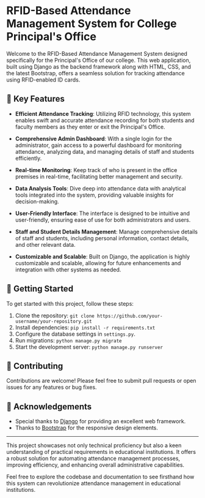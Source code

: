 # RFID-Based Attendance Management System for College Principal's Office

Welcome to the RFID-Based Attendance Management System designed specifically for the Principal's Office of our college. This web application, built using Django as the backend framework along with HTML, CSS, and the latest Bootstrap, offers a seamless solution for tracking attendance using RFID-enabled ID cards.

## 🔑 Key Features

- **Efficient Attendance Tracking**: Utilizing RFID technology, this system enables swift and accurate attendance recording for both students and faculty members as they enter or exit the Principal's Office.
  
- **Comprehensive Admin Dashboard**: With a single login for the administrator, gain access to a powerful dashboard for monitoring attendance, analyzing data, and managing details of staff and students efficiently.

- **Real-time Monitoring**: Keep track of who is present in the office premises in real-time, facilitating better management and security.

- **Data Analysis Tools**: Dive deep into attendance data with analytical tools integrated into the system, providing valuable insights for decision-making.

- **User-Friendly Interface**: The interface is designed to be intuitive and user-friendly, ensuring ease of use for both administrators and users.

- **Staff and Student Details Management**: Manage comprehensive details of staff and students, including personal information, contact details, and other relevant data.

- **Customizable and Scalable**: Built on Django, the application is highly customizable and scalable, allowing for future enhancements and integration with other systems as needed.

## 🚀 Getting Started

To get started with this project, follow these steps:

1. Clone the repository: `git clone https://github.com/your-username/your-repository.git`
2. Install dependencies: `pip install -r requirements.txt`
3. Configure the database settings in `settings.py`.
4. Run migrations: `python manage.py migrate`
5. Start the development server: `python manage.py runserver`

## 🤝 Contributing

Contributions are welcome! Please feel free to submit pull requests or open issues for any features or bug fixes.


## 🙏 Acknowledgements

- Special thanks to [Django](https://www.djangoproject.com/) for providing an excellent web framework.
- Thanks to [Bootstrap](https://getbootstrap.com/) for the responsive design elements.
  
---

This project showcases not only technical proficiency but also a keen understanding of practical requirements in educational institutions. It offers a robust solution for automating attendance management processes, improving efficiency, and enhancing overall administrative capabilities. 

Feel free to explore the codebase and documentation to see firsthand how this system can revolutionize attendance management in educational institutions.
